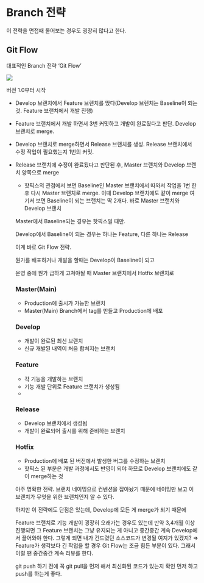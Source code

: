 # Branch 전략

이 전략을 면접때 물어보는 경우도 굉장히 많다고 한다.

## Git Flow
대표적인 Branch 전략 ‘Git Flow’

<img src="https://s3.us-west-2.amazonaws.com/secure.notion-static.com/475ead3b-ec35-4773-805e-aa3d9716fc34/%E1%84%89%E1%85%B3%E1%84%8F%E1%85%B3%E1%84%85%E1%85%B5%E1%86%AB%E1%84%89%E1%85%A3%E1%86%BA_2022-06-11_%E1%84%8B%E1%85%A9%E1%84%8C%E1%85%A5%E1%86%AB_11.24.38.png?X-Amz-Algorithm=AWS4-HMAC-SHA256&X-Amz-Content-Sha256=UNSIGNED-PAYLOAD&X-Amz-Credential=AKIAT73L2G45EIPT3X45%2F20220613%2Fus-west-2%2Fs3%2Faws4_request&X-Amz-Date=20220613T134053Z&X-Amz-Expires=86400&X-Amz-Signature=c191a56ab71da762d9d7e40b1cc9d102dfc42477d47a99e41a70e79865c237c7&X-Amz-SignedHeaders=host&response-content-disposition=filename%20%3D%22%25E1%2584%2589%25E1%2585%25B3%25E1%2584%258F%25E1%2585%25B3%25E1%2584%2585%25E1%2585%25B5%25E1%2586%25AB%25E1%2584%2589%25E1%2585%25A3%25E1%2586%25BA%25202022-06-11%2520%25E1%2584%258B%25E1%2585%25A9%25E1%2584%258C%25E1%2585%25A5%25E1%2586%25AB%252011.24.38.png%22&x-id=GetObject" >

버전 1.0부터 시작
- Develop 브랜치에서 Feature 브렌치를 땄다(Develop 브렌치는 Baseline이 되는 것. Feature 브랜치에서 개발 진행)
- Feature 브랜치에서 개발 하면서 3번 커밋하고 개발이 완료됬다고 판단. Develop 브랜치로 merge.
- Develop 브랜치로 merge하면서 Release 브랜치를 생성. Release 브랜치에서 수정 작업이 필요했는지 1번의 커밋.
- Release 브랜치에 수정이 완료됬다고 판단된 후, Master 브랜치와 Develop 브랜치 양쪽으로 merge
  - 핫픽스의 관점에서 보면 Baseline인 Master 브랜치에서 따와서 작업을 1번 한 후 다시 Master 브랜치로 merge. 이때 Develop 브랜치에도 같이 merge
  여기서 보면 Baseline이 되는 브랜치는 딱 2개다. 바로 Master 브랜치와 Develop 브랜치

  Master에서 Baseline되는 경우는 핫픽스일 때만.

  Develop에서 Baseline이 되는 경우는 하나는 Feature, 다른 하나는 Release

  이게 바로 Git Flow 전략.

  뭔가를 배포하거나 개발을 할때는 Develop이 Baseline이 되고

  운영 중에 뭔가 급하게 고쳐야될 때 Master 브랜치에서 Hotfix 브랜치로

  ### Master(Main)

    - Production에 출시가 가능한 브랜치
    - Master(Main) Branch에서 tag를 만들고 Production에 배포

  ### Develop

    - 개발이 완료된 최신 브랜치
    - 신규 개발된 내역이 처음 합쳐지는 브랜치

  ### Feature

    - 각 기능을 개발하는 브랜치
    - 기능 개발 단위로 Feature 브랜치가 생성됨
    -

  ### Release

    - Develop 브랜치에서 생성됨
    - 개발이 완료되어 출시를 위해 준비하는 브랜치

  ### Hotfix

    - Production에 배포 된 버전에서 발생한 버그를 수정하는 브랜치
    - 핫픽스 된 부분은 개발 과정에서도 반영이 되야 하므로 Develop 브랜치에도 같이 merge하는 것

  아주 명확한 전략. 브랜치 네이밍으로 컨벤션을 잡아놨기 때문에 네이밍만 보고 이 브랜치가 무엇을 위한 브랜치인지 알 수 있다.

  하지만 이 전략에도 단점은 있는데, Develop에 모든 게 merge가 되기 때문에

  Feature 브랜치로 기능 개발이 굉장히 오래가는 경우도 있는데 만약 3,4개월 이상 진행되면 그 Feature 브랜치는 그냥 유지되는 게 아니고 중간중간 계속 Develop에서 끌어와야 한다. 그렇게 되면 내가 건드렸던 소스코드가 변경될 여지가 있겠지? ⇒ Feature가 생각보다 긴 작업을 할 경우 Git Flow는 조금 힘든 부분이 있다. 그래서 이럴 땐 중간중간 계속 리뷰를 한다.

  git push 하기 전에 꼭 git pull을 먼저 해서 최신화된 코드가 있는지 확인 먼저 하고 push를 하는게 좋다.